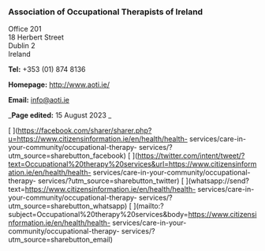 ###  Association of Occupational Therapists of Ireland

Office 201  
18 Herbert Street  
Dublin 2  
Ireland

**Tel:** +353 (01) 874 8136

**Homepage:** [ http://www.aoti.ie/ ](http://www.aoti.ie/)

**Email:** [ info@aoti.ie ](mailto:info@aoti.ie)

_**Page edited:** 15 August 2023 _

[
](https://facebook.com/sharer/sharer.php?u=https://www.citizensinformation.ie/en/health/health-
services/care-in-your-community/occupational-therapy-
services/?utm_source=sharebutton_facebook) [
](https://twitter.com/intent/tweet/?text=Occupational%20therapy%20services&url=https://www.citizensinformation.ie/en/health/health-
services/care-in-your-community/occupational-therapy-
services/?utm_source=sharebutton_twitter) [
](whatsapp://send?text=https://www.citizensinformation.ie/en/health/health-
services/care-in-your-community/occupational-therapy-
services/?utm_source=sharebutton_whatsapp) [
](mailto:?subject=Occupational%20therapy%20services&body=https://www.citizensinformation.ie/en/health/health-
services/care-in-your-community/occupational-therapy-
services/?utm_source=sharebutton_email) [ ](javascript:void\(0\))
